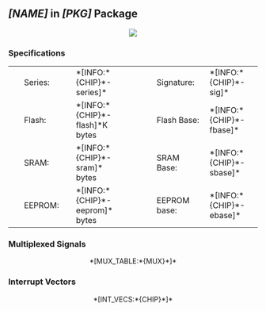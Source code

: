 ## *[NAME]* in *[PKG]* Package
<p align="center"><img src="chiplayout:*[CHIP]*"></p>

### Specifications

  <table>
    <tr>
        <td style="width:10px;">&nbsp;</td>
        <td style="width:100px;">Series:</td>
        <td style="width:100px;">*[INFO:*{CHIP}*-series]*</td>
        <td style="width:50px;">&nbsp;&nbsp;&nbsp;&nbsp;&nbsp;&nbsp;</td>
        <td style="width:100px;">Signature:</td>
        <td style="width:100px;">*[INFO:*{CHIP}*-sig]*</td>
    </tr>
    <tr>
        <td></td>
        <td>Flash:</td>
        <td>*[INFO:*{CHIP}*-flash]*K bytes</td>
        <td></td>
        <td>Flash Base:</td>
        <td>*[INFO:*{CHIP}*-fbase]*</td>
    </tr>
    <tr>
        <td></td>
        <td>SRAM:</td>
        <td>*[INFO:*{CHIP}*-sram]* bytes</td>
        <td></td>
        <td>SRAM Base:</td>
        <td>*[INFO:*{CHIP}*-sbase]*</td>
    </tr>
    <tr>
        <td></td>
        <td>EEPROM:</td>
        <td>*[INFO:*{CHIP}*-eeprom]* bytes</td>
        <td></td>
        <td>EEPROM base:</td>
        <td>*[INFO:*{CHIP}*-ebase]*</td>
    </tr>
 </table>

### Multiplexed Signals
<DIV align="center">
*[MUX_TABLE:*{MUX}*]*
</DIV>


### Interrupt Vectors
<DIV align="center">
*[INT_VECS:*{CHIP}*]*
</DIV>
